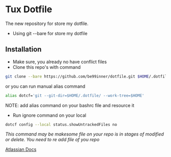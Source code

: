 # Tux Dotfile #

The new repository for store my dotfile.

* Using git --bare for store my dotfile


## Installation ##

* Make sure, you already no have conflict files
* Clone this repo's with command

```bash
git clone --bare https://github.com/be99inner/dotfile.git $HOME/.dotfile
```

or you can run manual alias command

``` bash
alias dotcf='git --git-dir=$HOME/.dotfile/ --work-tree=$HOME'
```

NOTE: add alias command on your bashrc file and resource it

* Run ignore command on your local
 
```bash
dotcf config --local status.showUntrackedFiles no
```

*This command may be makesome file on your repo is in stages of modified or
delete. You need to re add file of you repo*


[Atlassian Docs](https://www.atlassian.com/git/tutorials/dotfiles)
